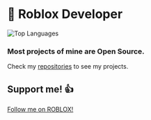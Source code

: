 # 📝 Roblox Developer
![Top Languages](https://github-readme-stats.vercel.app/api/top-langs/?username=ivadsiuls&size_weight=0.5&count_weight=0.5&layout=compact&theme=transparent)

### Most projects of mine are Open Source.

Check my [repositories](https://github.com/ivadsiuls?tab=repositories) to see my projects.

## Support me! 👍

[Follow me on ROBLOX!](https://www.roblox.com/users/5048508312/profile)
